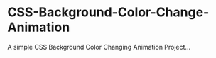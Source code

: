 # CSS-Background-Color-Change-Animation
 A simple CSS Background Color Changing Animation Project... 
